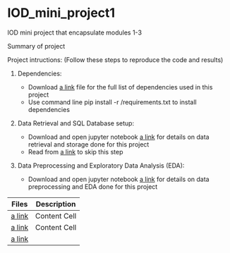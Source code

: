 # IOD_mini_project1
IOD mini project that encapsulate modules 1-3

Summary of project [](IOD_mini_project1.pdf)

Project intructions: (Follow these steps to reproduce the code and results)

1. Dependencies:
   - Download [a link](requirements.txt) file for the full list of dependencies used in this project
   - Use command line pip install -r <downloadpath>/requirements.txt to install dependencies

2. Data Retrieval and SQL Database setup:
   - Download and open jupyter notebook [a link](Data_retrieval.ipynb) for details on data retrieval and storage done for this project
   - Read from [a link](preprocess_db.sqlite) to skip this step
   
3. Data Preprocessing and Exploratory Data Analysis (EDA):
   - Download and open jupyter notebook [a link](Data_preprocessing_EDA.ipynb) for details on data preprocessing and EDA done for this project

| Files         | Description   |
| ------------- | ------------- |
| [a link](IOD_mini_project1.pdf) | Content Cell  |
| [a link](IOD_mini_project1.pdf)  | Content Cell  |
| [a link](IOD_mini_project1.pdf) ||
